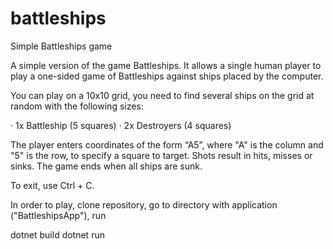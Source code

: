 # battleships

Simple Battleships game

A simple version of the game Battleships. It allows a single human player to play a one-sided game of Battleships against ships placed by the computer.

You can play on a 10x10 grid, you need to find several ships on the grid at random with the following sizes:

· 1x Battleship (5 squares)
· 2x Destroyers (4 squares)

The player enters coordinates of the form “A5”, where "A" is the column and "5" is the row, to specify a square to target. Shots result in hits, misses or sinks. The game ends when all ships are sunk.

To exit, use Ctrl + C.

In order to play, clone repository, go to directory with application ("BattleshipsApp"), run

dotnet build
dotnet run
